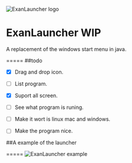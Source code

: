 ![ExanLauncher logo](https://puu.sh/s6gG9/1622eb4d0d.png)
# ExanLauncher WIP 
A replacement of the windows start menu in java.

=====
##todo

- [x] Drag and drop icon.
- [ ] List program.
- [x] Suport all screen.
- [ ] See what program is runing.
- [ ] Make it wort is linux mac and windows.
- [ ] Make the program nice.


##A example of the launcher

=====
![ExanLauncher example](https://puu.sh/s6gci/87324e002c.gif)

